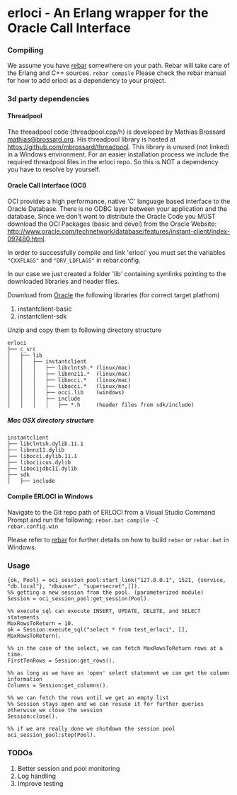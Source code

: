 # erloci - An Erlang wrapper for the Oracle Call Interface

### Compiling
We assume you have [rebar](https://github.com/basho/rebar) somewhere on your path. Rebar will take care of the Erlang and C++ sources.
<code>rebar compile</code>
Please check the rebar manual for how to add erloci as a dependency to your project.

### 3d party dependencies
#### Threadpool 
The threadpool code (threadpool.cpp/h) is developed by Mathias Brossard mathias@brossard.org. His threadpool library is hosted at https://github.com/mbrossard/threadpool.
This library is unused (not linked) in a Windows environment. For an easier installation process we include the required threadpool files in the erloci repo. So this is NOT a dependency you have to resolve by yourself.

#### Oracle Call Interface (OCI)
OCI provides a high performance, native 'C' language based interface to the Oracle Database. There is no ODBC layer between your application and the database. Since we don't want to distribute the Oracle Code you MUST download the OCI Packages (basic and devel) from the Oracle Website: http://www.oracle.com/technetwork/database/features/instant-client/index-097480.html.

In order to successfully compile and link 'erloci' you must set the variables <code>"CXXFLAGS"</code> and <code>"DRV_LDFLAGS"</code> in rebar.config. 

In our case we just created a folder 'lib' containing symlinks pointing to the downloaded libraries and header files.

Download from [Oracle](http://www.oracle.com/technetwork/database/features/instant-client/index-097480.html) the following libraries (for correct target platfrom)

1. instantclient-basic
2. instantclient-sdk

Unzip and copy them to following directory structure
```
erloci
├── c_src
│   ├── lib
│   │   ├── instantclient
│   │   │   ├── libclntsh.* (linux/mac)
│   │   │   ├── libnnz11.*  (linux/mac)
│   │   │   ├── libocci.*   (linux/mac)
│   │   │   ├── libocci.*   (linux/mac)
│   │   │   ├── occi.lib    (windows)
│   │   │   ├── include
│   │   │   │   ├── *.h     (header files from sdk/include)
```

##### Mac OSX directory structure
```
instantclient
├── libclntsh.dylib.11.1
├── libnnz11.dylib
├── libocci.dylib.11.1
├── libociicus.dylib
├── libocijdbc11.dylib
├── sdk
│   ├── include
```

#### Compile ERLOCI in Windows
Navigate to the Git repo path of ERLOCI from a Visual Studio Command Prompt and run the following:
<code>rebar.bat compile -C rebar.config.win</code>

Please refer to [rebar](https://github.com/basho/rebar) for further details on how to build <code>rebar</code> or <code>rebar.bat</code> in Windows.

### Usage
```
{ok, Pool} = oci_session_pool:start_link("127.0.0.1", 1521, {service, "db.local"}, "dbauser", "supersecret",[]).
%% getting a new session from the pool. (parameterized module) 
Session = oci_session_pool:get_session(Pool).

%% execute_sql can execute INSERT, UPDATE, DELETE, and SELECT statements
MaxRowsToReturn = 10.
ok = Session:execute_sql("select * from test_erloci", [], MaxRowsToReturn).

%% in the case of the select, we can fetch MaxRowsToReturn rows at a time.
FirstTenRows = Session:get_rows().

%% as long as we have an 'open' select statement we can get the column information
Columns = Session:get_columns().

%% we can fetch the rows until we get an empty list
%% Session stays open and we can resuse it for further queries otherwise we close the session
Session:close().

%% if we are really done we shutdown the session pool
oci_session_pool:stop(Pool).

```

### TODOs
1. Better session and pool monitoring
2. Log handling
3. Improve testing
